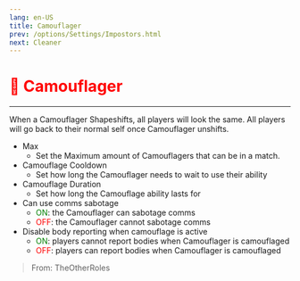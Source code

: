 ```yaml
---
lang: en-US
title: Camouflager
prev: /options/Settings/Impostors.html
next: Cleaner
---
```


# <font color="red">🦎 <b>Camouflager</b></font> <Badge text="Support" type="tip" vertical="middle"/>
---

When a Camouflager Shapeshifts, all players will look the same. All players will go back to their normal self once Camouflager unshifts. 
* Max
  * Set the Maximum amount of Camouflagers that can be in a match.
* Camouflage Cooldown
  * Set how long the Camouflager needs to wait to use their ability
* Camouflage Duration
  * Set how long the Camouflage ability lasts for
* Can use comms sabotage
  * <font color=green>ON</font>: the Camouflager can sabotage comms
  * <font color=red>OFF</font>: the Camouflager cannot sabotage comms
* Disable body reporting when camouflage is active
  * <font color=green>ON</font>: players cannot report bodies when Camouflager is camouflaged
  * <font color=red>OFF</font>: players can report bodies when Camouflager is camouflaged


> From: TheOtherRoles